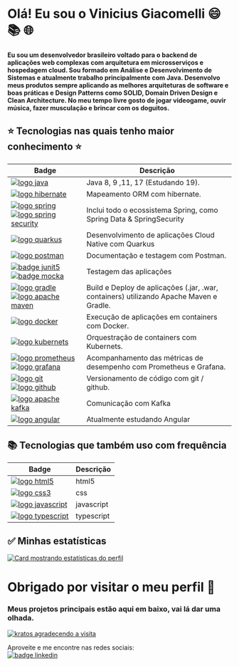 <!-- 

PARABENS!!! Você encontrou Rick Astley. 
A partir de agora ele:
nunca vai desistir de você,
nunca vai te desapontar, 
nunca vai te trair e te deixar,
nunca vai te fazer chorar,
nunca vai dizer adeus,
nunca vai mentir e te magoar.
 

⠀⠀⠀⠀⠀⠀⠀⠀⠀⠀⠀⠀⣀⡀⠀⠀⠀⠀⠀⠀⠀⠀⠀⠀⠀⠀⠀⠀⠀⠀⠀⠀⠀⠀
⠀⠀⠀⠀⠀⠀⠀⠀⢀⣶⣿⣿⣿⣿⣿⣄⠀⠀⠀⠀⠀⠀⠀⠀⠀⠀⠀⠀⠀⠀⠀⠀⠀⠀
⠀⠀⠀⠀⠀⠀⠀⢀⣿⣿⣿⠿⠟⠛⠻⣿⠆⠀⠀⠀⠀⠀⠀⠀⠀⠀⠀⠀⠀⠀⠀⠀⠀⠀
⠀⠀⠀⠀⠀⠀⠀⢸⣿⣿⣿⣆⣀⣀⠀⣿⠂⠀⠀⠀⠀⠀⠀⠀⠀⠀⠀⠀⠀⠀⠀⠀⠀⠀
⠀⠀⠀⠀⠀⠀⠀⢸⠻⣿⣿⣿⠅⠛⠋⠈⠀⠀⠀⠀⠀⠀⠀⠀⠀⠀⠀⠀⠀⠀⠀⠀⠀⠀
⠀⠀⠀⠀⠀⠀⠀⠘⢼⣿⣿⣿⣃⠠⠀⠀⠀⠀⠀⠀⠀⠀⠀⠀⠀⠀⠀⠀⠀⠀⠀⠀⠀⠀
⠀⠀⠀⠀⠀⠀⠀⠀⠀⣿⣿⣟⡿⠃⠀⠀⠀⠀⠀⠀⠀⠀⠀⠀⠀⠀⠀⠀⠀⠀⠀⠀⠀⠀
⠀⠀⠀⠀⠀⠀⠀⠀⠀⣛⣛⣫⡄⠀⢸⣦⣀⠀⠀⠀⠀⠀⠀⠀⠀⠀⠀⠀⠀⠀⠀⠀⠀⠀
⠀⠀⠀⢀⣠⣴⣾⡆⠸⣿⣿⣿⡷⠂⠨⣿⣿⣿⣿⣶⣦⣤⣀⠀⠀⠀⠀⠀⠀⠀⠀⠀⠀⠀
⠀⣤⣾⣿⣿⣿⣿⡇⢀⣿⡿⠋⠁⢀⡶⠪⣉⢸⣿⣿⣿⣿⣿⣇⠀⠀⠀⠀⠀⠀⠀⠀⠀⠀
⢀⣿⣿⣿⣿⣿⣿⣿⣿⡏⢸⣿⣷⣿⣿⣷⣦⡙⣿⣿⣿⣿⣿⡏⠀⠀⠀⠀⠀⠀⠀⠀⠀⠀
⠈⣿⣿⣿⣿⣿⣿⣿⣿⣇⢸⣿⣿⣿⣿⣿⣷⣦⣿⣿⣿⣿⣿⡇⠀⠀⠀⠀⠀⠀⠀⠀⠀⠀
⢠⣿⣿⣿⣿⣿⣿⣿⣿⣿⣿⣿⣿⣿⣿⣿⣿⣿⣿⣿⣿⣿⣿⡇⠀⠀⠀⠀⠀⠀⠀⠀⠀⠀
⢸⣿⣿⣿⣿⣿⣿⣿⣿⣿⣿⣿⣿⣿⣿⣿⣿⣿⣿⣿⣿⣿⣿⣿⣄⠀⠀⠀⠀⠀⠀⠀⠀⠀
⠸⣿⣿⣿⣿⣿⣿⣿⣿⣿⣿⣿⣿⣿⣿⣿⣿⣿⣿⣿⣿⣿⣿⣿⣿⠀⠀⠀⠀⠀⠀⠀⠀⠀
⣠⣿⣿⣿⣿⣿⣿⣿⣿⣿⣿⣿⣿⣿⣿⣿⣿⣿⣿⣿⣿⣿⣿⣿⡿⠀⠀⠀⠀⠀⠀⠀⠀⠀
⣿⣿⣿⣿⣿⣿⣿⣿⣿⣿⣿⣿⣿⣿⣿⣿⣿⣿⣿⣿⣿⣿⣿⣿⠃⠀⠀⠀⠀⠀⠀⠀⠀⠀
⢹⣿⣵⣾⣿⣿⣿⣿⣿⣿⣿⣿⣿⣿⣿⣿⣿⣿⣿⣿⣿⣿⣯⡁⠀⠀⠀⠀⠀⠀⠀⠀⠀⠀

-->

# Olá! Eu sou o Vinicius Giacomelli :smile: :books: :globe_with_meridians:

__Eu sou um desenvolvedor brasileiro voltado para o backend de aplicações web complexas com arquitetura em microsserviços e hospedagem cloud. Sou formado em Análise e Desenvolvimento de Sistemas e atualmente trabalho principalmente com Java. Desenvolvo meus produtos sempre aplicando as melhores arquiteturas de software e boas práticas e Design Patterns como SOLID, Domain Driven Design e Clean Architecture. No meu tempo livre gosto de jogar videogame, ouvir música, fazer musculação e brincar com os doguitos.__

 ## :star: Tecnologias nas quais tenho maior conhecimento :star: ## 
 
| Badge | Descrição |
| --- | --- |
| [![logo java](https://img.shields.io/badge/Java-ED8B00?style=for-the-badge&logo=kofi&logoColor=white)](#) | Java 8, 9 ,11, 17 (Estudando 19). |
| [![logo hibernate](https://img.shields.io/badge/Hibernate-59666C?style=for-the-badge&logo=Hibernate&logoColor=white)](#) | Mapeamento ORM com hibernate. |   
| [![logo spring](https://img.shields.io/badge/Spring-6DB33F?style=for-the-badge&logo=spring&logoColor=white)](#) [![logo spring security](https://img.shields.io/badge/Spring_Security-6DB33F?style=for-the-badge&logo=Spring-Security&logoColor=white)](#)| Inclui todo o ecossistema Spring, como Spring Data & SpringSecurity |
| [![logo quarkus](https://img.shields.io/badge/Quarkus-000000?style=for-the-badge&logo=quarkus)](#) | Desenvolvimento de aplicações Cloud Native com Quarkus |
| [![logo postman](https://img.shields.io/badge/Postman-FF6C37?style=for-the-badge&logo=Postman&logoColor=white)](#) | Documentação e testagem com Postman. |
| [![badge junit5](https://img.shields.io/badge/Junit5-25A162?style=for-the-badge&logo=junit5&logoColor=white)](#) [![badge mocka](https://img.shields.io/badge/Mocha-8D6748?style=for-the-badge&logo=Mocha&logoColor=white)](#) | Testagem das aplicações | 
| [![logo gradle](https://img.shields.io/badge/gradle-02303A?style=for-the-badge&logo=gradle&logoColor=white)](#) [![logo apache maven](https://img.shields.io/badge/Maven-C71A36?style=for-the-badge&logo=apachemaven&logoColor=white)](#) | Build e Deploy de aplicações (.jar, .war, containers) utilizando Apache Maven e Gradle. |
| [![logo docker](https://img.shields.io/badge/Docker-2CA5E0?style=for-the-badge&logo=docker&logoColor=white)](#) | Execução de aplicações em containers com Docker. |
| [![logo kubernets](https://img.shields.io/badge/kubernetes-326ce5.svg?&style=for-the-badge&logo=kubernetes&logoColor=white)](#) | Orquestração de containers com Kubernets. |
| [![logo prometheus](https://img.shields.io/badge/Prometheus-000000?style=for-the-badge&logo=prometheus&labelColor=000000)](#) [![logo grafana](https://img.shields.io/badge/Grafana-F2F4F9?style=for-the-badge&logo=grafana&logoColor=orange&labelColor=F2F4F9)](#) | Acompanhamento das métricas de desempenho com Prometheus e Grafana. |
| [![logo git](https://img.shields.io/badge/GIT-E44C30?style=for-the-badge&logo=git&logoColor=white)](#) [![logo github](https://img.shields.io/badge/GitHub-100000?style=for-the-badge&logo=github&logoColor=white)](#) | Versionamento de código com git / github. |
| [![logo apache kafka](https://img.shields.io/badge/Apache_Kafka-231F20?style=for-the-badge&logo=apache-kafka&logoColor=white)](#) | Comunicação com Kafka |
| [![logo angular](https://img.shields.io/badge/Angular-DD0031?style=for-the-badge&logo=angular&logoColor=white)](#) | Atualmente estudando Angular |






## :books: Tecnologias que também uso com frequência ##
| Badge | Descrição |
| --- | --- |
| [![logo html5](https://img.shields.io/badge/HTML-239120?style=for-the-badge&logo=html5&logoColor=white)](#) | html5 |
| [![logo css3](https://img.shields.io/badge/CSS-239120?&style=for-the-badge&logo=css3&logoColor=white)](#) | css |
| [![logo javascript](https://img.shields.io/badge/JavaScript-F7DF1E?style=for-the-badge&logo=javascript&logoColor=black)](#) | javascript |
| [![logo typescript](https://img.shields.io/badge/TypeScript-007ACC?style=for-the-badge&logo=typescript&logoColor=white)](#) | typescript |


## :white_check_mark: Minhas estatísticas ##

[![Card mostrando estatísticas do perfil](https://github-profile-summary-cards.vercel.app/api/cards/profile-details?username=viniciusgiacomelli&theme=solarized_dark)](#)

# Obrigado por visitar o meu perfil :wave:

### Meus projetos principais estão aqui em baixo, vai lá dar uma olhada.
   
[![kratos agradecendo a visita](https://user-images.githubusercontent.com/41841454/167220106-fdcd138f-7a91-4dfd-9a94-b5ef671b859c.gif)](#)   
   
Aproveite e me encontre nas redes sociais:  
[![badge linkedin](https://img.shields.io/badge/LinkedIn-0077B5?style=for-the-badge&logo=linkedin&logoColor=white)](https://www.linkedin.com/in/vinicius-giacomelli/) 
